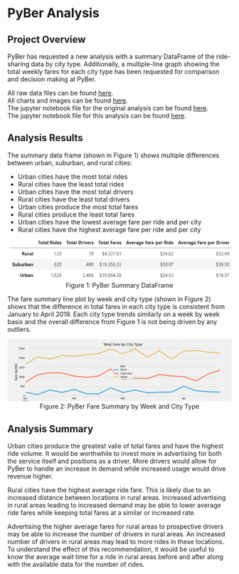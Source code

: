 # PyBer Analysis

## Project Overview

PyBer has requested a new analysis with a summary DataFrame of the ride-sharing data by city type. Additionally, a multiple-line graph showing the total weekly fares for each city type has been requested for comparison and decision making at PyBer.

All raw data files can be found [here](https://github.com/skgolden13/PyBer_Analysis/tree/main/Resources).</br>
All charts and images can be found [here](https://github.com/skgolden13/PyBer_Analysis/tree/main/analysis).</br>
The jupyter notebook file for the original analysis can be found [here](https://github.com/skgolden13/PyBer_Analysis/blob/main/PyBer.ipynb).</br>
The jupyter notebook file for this analysis can be found [here](https://github.com/skgolden13/PyBer_Analysis/blob/main/PyBer_Challenge.ipynb).</br>

## Analysis Results

The summary data frame (shown in Figure 1) shows multiple differences between urban, suburban, and rural cities:
- Urban cities have the most total rides
- Rural cities have the least total rides
- Urban cities have the most total drivers
- Rural cities have the least total drivers
- Urban cities produce the most total fares
- Rural cities produce the least total fares
- Urban cities have the lowest average fare per ride and per city
- Rural cities have the highest average fare per ride and per city

<p align="center">
  <img width="900" alt="Summary_DF" src="https://github.com/skgolden13/PyBer_Analysis/blob/main/analysis/Summary_DF.PNG"><br/>
  Figure 1: PyBer Summary DataFrame
  <br/>
</p>

The fare summary line plot by week and city type (shown in Figure 2) shows that the difference in total fares in each city type is consistent from January to April 2019. Each city type trends similarly on a week by week basis and the overall difference from Figure 1 is not being driven by any outliers.

<p align="center">
  <img width="900" alt="PyBer_fare_summary" src="https://github.com/skgolden13/PyBer_Analysis/blob/main/analysis/Pyber_fare_summary.png"><br/>
  Figure 2: PyBer Fare Summary by Week and City Type
  <br/>
</p>

## Analysis Summary

Urban cities produce the greatest valie of total fares and have the highest ride volume. It would be worthwhile to invest more in advertising for both the service itself and positions as a driver. More drivers would allow for PyBer to handle an increase in demand while increased usage would drive revenue higher.

Rural cities have the highest average ride fare. This is likely due to an increased distance between locations in rural areas. Increased advertising in rural areas leading to increased demand may be able to lower average ride fares while keeping total fares at a similar or increased rate.

Advertising the higher average fares for rural areas to prospective drivers may be able to increase the number of drivers in rural areas. An increased number of drivers in rural areas may lead to more rides in these locations. To understand the effect of this recommendation, it would be useful to know the average wait time for a ride in rural areas before and after along with the available data for the number of rides.
